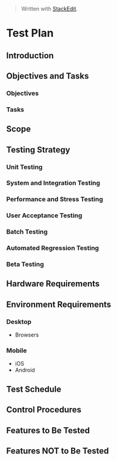 
> Written with [StackEdit](https://stackedit.io/).

# Test Plan
## Introduction
## Objectives and Tasks
### Objectives
### Tasks
## Scope
## Testing Strategy
### Unit Testing
### System and Integration Testing
### Performance and Stress Testing
### User Acceptance Testing
### Batch Testing
### Automated Regression Testing
### Beta Testing
## Hardware Requirements
## Environment Requirements
### Desktop
- Browsers
### Mobile
- iOS
- Android
## Test Schedule
## Control Procedures
## Features to Be Tested
## Features NOT to Be Tested




<!--stackedit_data:
eyJoaXN0b3J5IjpbNDI0MjMzMjksNzMwOTk4MTE2XX0=
-->